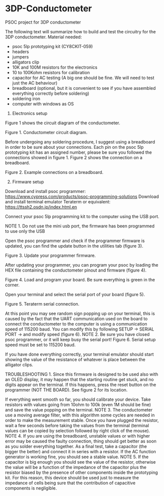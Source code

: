 # 3DP-Conductometer
PSOC project for 3DP conductometer

The following text will summarize how to build and test the circuitry for the 3DP conductometer.
Material needed:
-	psoc 5lp prototyping kit (CY8CKIT-059)
-	headers
-	jumpers
-	alligators clip
-	10K and 100M resistors for the electronics
-	10 to 100Kohm resistors for calibration
-	capacitor for AC testing (A big one should be fine. We will need to test just the AC behaviour)
-	breadboard (optional, but it is convenient to see if you have assembled everything correctly before soldering)
-	soldering iron
-	computer with windows as OS

1.	Electronics setup

Figure 1 shows the circuit diagram of the conductometer.


Figure 1. Conductometer circuit diagram.

Before undergoing any soldering procedure, I suggest using a breadboard in order to be sure about your connections. Each pin on the psoc 5lp prototyping kit has an assigned number, please be sure you followed the connections showed in figure 1. Figure 2 shows the connection on a breadboard.

Figure 2. Example connections on a breadboard.


2.	Firmware setup

Download and install psoc programmer:
https://www.cypress.com/products/psoc-programming-solutions
Download and install terminal emulator Teraterm or equivalent:
https://ttssh2.osdn.jp/index.html.en

Connect your psoc 5lp programming kit to the computer using the USB port.

NOTE 1. Do not use the mini usb port, the firmware has been programmed to use only the USB

Open the psoc programmer and check if the programmer firmware is updated, you can find the update button in the utilities tab (figure 3).

Figure 3. Update your programmer firmware.

After updating your programmer, you can program your psoc by loading the HEX file containing the conductometer pinout and firmware (figure 4).

Figure 4. Load and program your board. Be sure everything is green in the corner.

Open your terminal and select the serial port of your board (figure 5).

Figure 5. Teraterm serial connection.

At this point you may see random sign popping up on your terminal, this is caused by the fact that the UART communication used on the board to connect the conductometer to the computer is using a communication speed of 115200 baud. You can modify this by following SETUP -> SERIAL PORT -> and modify speed (figure 6).
NOTE 2. Be sure you have closed psoc programmer, or it will keep busy the serial port!
Figure 6. Serial setup speed must be set to 115200 baud.

If you have done everything correctly, your terminal emulator should start showing the value of the resistance of whatever is place between the alligator clips.

TROUBLESHOOTING 1. Since this firmware is designed to be used also with an OLED display, it may happen that the starting routine get stuck, and no digits appear on the terminal. If this happens, press the reset button on the programmer (NOT THE BOARD). See figure 2 for its location.

If everything went smooth so far, you should calibrate your device. Take resistors with values going from 10ohm to 100k (even 1M should be fine) and save the value popping on the terminal.
NOTE 3. The conductometer use a moving average filter, with this algorithm some cycles are needed in order to make the measurement stable. Once you have plugged the resistor, wait a few seconds before taking the values from the terminal (terminal values can be copied by selection followed by right click of the mouse).
NOTE 4. If you are using the breadboard, unstable values or with higher error may be caused the faulty connection, thing should get better as soon as you solder everything together.
As a final test, take a capacitor (the bigger the better) and connect it in series with a resistor. If the AC function generator is working fine, you should see a stable value.
NOTE 5. If the capacitor is big enough you should see the value of the resistor, otherwise the value will be a function of the impedance of the capacitor plus the resistor biased by the presence of other components inside the prototyping kit. For this reason, this device should be used just to measure the impedance of cells being sure that the contribution of capacitive components is negligible.

